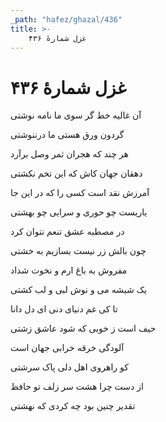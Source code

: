 ```yaml
---
_path: "hafez/ghazal/436"
title: >-
    غزل شمارهٔ ۴۳۶
---
```

# غزل شمارهٔ ۴۳۶

<div class="b" id="bn1"><div class="m1"><p>آن غالیه خط گر سوی ما نامه نوشتی</p></div>
<div class="m2"><p>گردون ورق هستی ما درننوشتی</p></div></div>
<div class="b" id="bn2"><div class="m1"><p>هر چند که هجران ثمر وصل برآرد</p></div>
<div class="m2"><p>دهقان جهان کاش که این تخم نکشتی</p></div></div>
<div class="b" id="bn3"><div class="m1"><p>آمرزش نقد است کسی را که در این جا</p></div>
<div class="m2"><p>یاریست چو حوری و سرایی چو بهشتی</p></div></div>
<div class="b" id="bn4"><div class="m1"><p>در مصطبه عشق تنعم نتوان کرد</p></div>
<div class="m2"><p>چون بالش زر نیست بسازیم به خشتی</p></div></div>
<div class="b" id="bn5"><div class="m1"><p>مفروش به باغ ارم و نخوت شداد</p></div>
<div class="m2"><p>یک شیشه می و نوش لبی و لب کشتی</p></div></div>
<div class="b" id="bn6"><div class="m1"><p>تا کی غم دنیای دنی ای دل دانا</p></div>
<div class="m2"><p>حیف است ز خوبی که شود عاشق زشتی</p></div></div>
<div class="b" id="bn7"><div class="m1"><p>آلودگی خرقه خرابی جهان است</p></div>
<div class="m2"><p>کو راهروی اهل دلی پاک سرشتی</p></div></div>
<div class="b" id="bn8"><div class="m1"><p>از دست چرا هشت سر زلف تو حافظ</p></div>
<div class="m2"><p>تقدیر چنین بود چه کردی که نهشتی</p></div></div>
